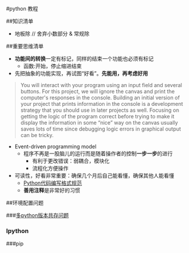 #python 教程


##知识清单

- 地板除 // 舍弃小数部分 & 常规除


##重要思维清单

- **功能间的转换**一定有标记，同样的结束一个功能也必须有标记
	- 函数:开始，停止缩进结束
- 先把抽象的功能实现，再试图“好看”。**先能用，再考虑好用**
> You will interact with your program using an input field and several buttons. For this project, we will ignore the canvas and print the computer's responses in the console. Building an initial version of your project that prints information in the console is a development strategy that you should use in later projects as well. Focusing on getting the logic of the program correct before trying to make it display the information in some “nice” way on the canvas usually saves lots of time since debugging logic errors in graphical output can be tricky.

- Event-driven programming model
	- 程序不再是一股脑儿的运行而是随着操作者的控制**一步一步**的进行
		- 有利于更改错误：弱耦合，模块化
		- 流程化方便操作
- 可读性，好看非常重要：确保几个月后自己能看懂，确保其他人能看懂
	- [Python代码编写格式规范](https://github.com/OpenMindClub/OMOOC.py/wiki/Python_Style_Guide)
	- **善用注释**是非常好的习惯



	
##环境配置问题

###[多python版本共存问题](http://tbb.co/managing-python-on-os-x-with-pyenv/)

### Ipython

###pip
